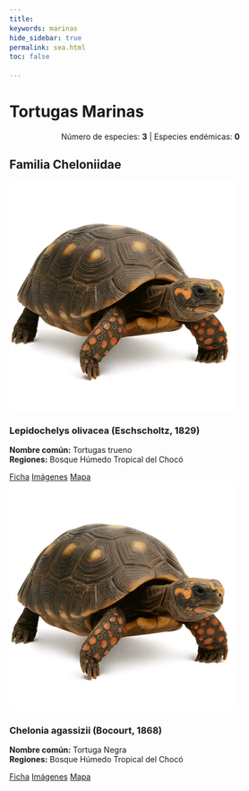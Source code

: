 ```yaml
---
title:
keywords: marinas
hide_sidebar: true
permalink: sea.html
toc: false

---
```

<h1 class="titulo-testudinia">Tortugas Marinas</h1>
<center><p>Número de especies: <strong>3</strong> | Especies endémicas: <strong>0</strong></p></center>


<style>
  /* icono por estado */
.estado-lc .icono-iucn {
  background-image: url('images/iconos/lc.png');
}

.estado-nt .icono-iucn {
  background-image: url('images/iconos/nt.png');
}

.estado-en .icono-iucn {
  background-image: url('images/iconos/en.png');
}
</style>


<div class="container"><!--Familia Cheloniidae-->
  <div class="row">
    <div class="col-lg-12 text-center">
      <h2 class="page-header">Familia Cheloniidae</h2>
    </div>
    <div class="col-lg-12">
      <div class="flex-centrado">
    <div class="col-md-6 col-lg-4 mb-4">
      <div class="panel panel-default tarjeta estado-lc position-relative">
        <!-- Imagen superior -->
        <img src="images/tortuga_tierra_ia.png" alt="" class="img-fluid rounded-top" />
        <!-- Icono que se ajusta por estado -->
        <span class="icono-iucn"></span> 
        <!-- Contenido de la tarjeta -->
        <div class="panel-heading sea">
          <h3 class="panel-title">Lepidochelys olivacea (Eschscholtz, 1829)</h3>
        </div>
        <div class="panel-body">
          <p><strong>Nombre común:</strong> Tortugas trueno<br>
            <strong>Regiones:</strong> Bosque Húmedo Tropical del Chocó</p>
          <a href="#" class="btn btn-outline-success btn-xs">Ficha</a>
          <a href="#" class="btn btn-outline-info btn-xs">Imágenes</a>
          <a href="#" class="btn btn-outline-primary btn-xs">Mapa</a>
        </div>
      </div>
    </div>
    <div class="col-md-6 col-lg-4 mb-4">
      <div class="panel panel-default tarjeta">
        <!-- Imagen superior -->
        <img src="images/tortuga_tierra_ia.png" alt="" class="img-fluid rounded-top" /> 
        <!-- Contenido de la tarjeta -->
        <div class="panel-heading sea">
          <h3 class="panel-title">Chelonia agassizii (Bocourt, 1868)</h3>
        </div>
        <div class="panel-body">
          <p><strong>Nombre común:</strong> Tortuga Negra<br>
            <strong>Regiones:</strong> Bosque Húmedo Tropical del Chocó</p>
          <a href="#" class="btn btn-outline-success btn-xs">Ficha</a>
          <a href="#" class="btn btn-outline-info btn-xs">Imágenes</a>
          <a href="#" class="btn btn-outline-primary btn-xs">Mapa</a>
        </div>
      </div>
    </div>
